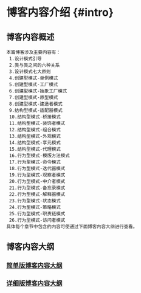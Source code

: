 <Banner localtion="/banner/particles/particles.html"/>

# 博客内容介绍 {#intro}
## 博客内容概述
    本篇博客涉及主要内容有：
     1.设计模式引导
     2.类与类之间的六种关系
     3.设计模式七大原则
     4.创建型模式-单例模式
     5.创建型模式-工厂模式
     6.创建型模式-抽象工厂模式
     7.创建型模式-原型模式
     8.创建型模式-建造者模式
     9.结构型模式-适配器模式
     10.结构型模式-桥接模式
     11.结构型模式-装饰者模式
     12.结构型模式-组合模式
     13.结构型模式-外观模式
     14.结构型模式-享元模式
     15.结构型模式-代理模式
     16.行为型模式-模版方法模式
     17.行为型模式-命令模式
     18.行为型模式-迭代器模式
     19.行为型模式-观察者模式
     20.行为型模式-中介者模式
     21.行为型模式-备忘录模式
     22.行为型模式-解释器模式
     23.行为型模式-状态模式
     24.行为型模式-策略模式
     25.行为型模式-职责链模式
     26.行为型模式-访问者模式
	具体每个章节中包含的内容可使通过下面博客内容大纲进行查看。
## 博客内容大纲

###	<a href="/enhance/markmap/general/designpattern/designpattern-java/designpattern-java-outline2.html" target="_blank">简单版博客内容大纲</a>
<!--最深展示二级标题内容-->
<Markmap localtion="/enhance/markmap/general/designpattern/designpattern-java/designpattern-java-outline2.html" height="500rem"/>

>
<!--最深展示五级标题内容,当前展示到4级-->
###	<a href="/enhance/markmap/general/designpattern/designpattern-java/designpattern-java-outline5.html" target="_blank">详细版博客内容大纲</a>
<Markmap localtion="/enhance/markmap/general/designpattern/designpattern-java/designpattern-java-outline5.html" height="600rem"/>

<HideSideBar/>

